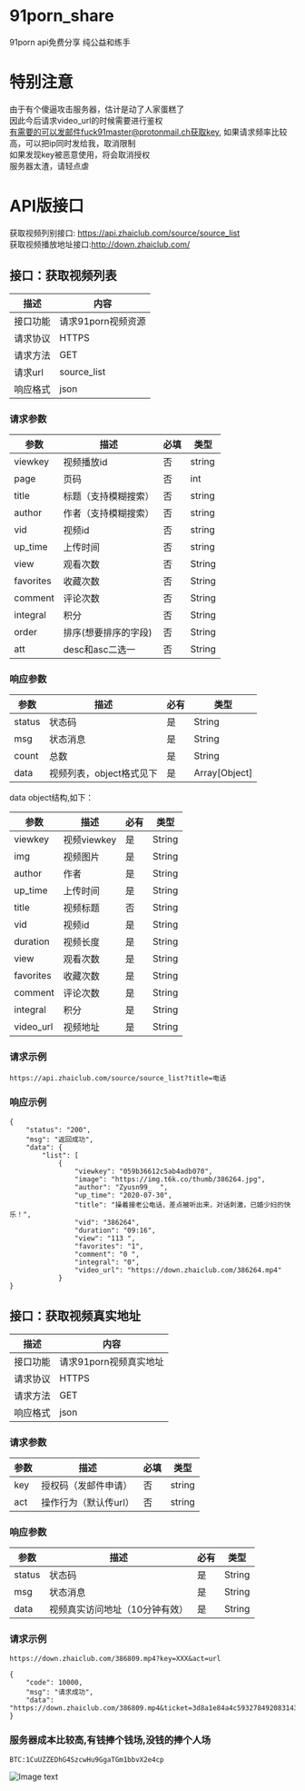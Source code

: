 # 91porn_share
91porn api免费分享 纯公益和练手
# 特别注意
由于有个傻逼攻击服务器，估计是动了人家蛋糕了  
因此今后请求video_url的时候需要进行鉴权   
有需要的可以发邮件fuck91master@protonmail.ch获取key,
如果请求频率比较高，可以把ip同时发给我，取消限制     
如果发现key被恶意使用，将会取消授权  
服务器太渣，请轻点虐
# API版接口 

获取视频列别接口: https://api.zhaiclub.com/source/source_list  
获取视频播放地址接口:http://down.zhaiclub.com/

## 接口：获取视频列表
| 描述     | 内容               |
| -------- | ------------------ |
| 接口功能 | 请求91porn视频资源 |
| 请求协议 | HTTPS              |
| 请求方法 | GET                |
| 请求url  | source_list           |
| 响应格式 | json               |

### 请求参数

| 参数     | 描述                                             | 必填 | 类型   |
| -------- | ------------------------------------------------| ---- | ------ |
| viewkey  | 视频播放id                                       | 否  | string    |
| page     | 页码                                            | 否  | int    |
| title    | 标题（支持模糊搜索）                               | 否  | string   |
| author   | 作者（支持模糊搜索）                                | 否  |  string   |
| vid      |视频id                                              | 否  |  string   |
| up_time  |上传时间                                             | 否  | string   |
| view     | 观看次数  | 否   | String |
| favorites | 收藏次数  | 否   | String |
| comment   | 评论次数  | 否   | String |
| integral | 积分  | 否   | String |
| order    | 排序(想要排序的字段)  | 否   | String |
| att      | desc和asc二选一  | 否   | String |


### 响应参数

| 参数        | 描述                     | 必有 | 类型          |
| ----------- | ------------------------ | ---- | ------------- |
| status   | 状态码                   | 是   | String        |
| msg | 状态消息                   | 是   | String        |
| count| 总数         | 是   | String        |
| data | 视频列表，object格式见下 | 是   | Array[Object] |


data object结构,如下：

| 参数       | 描述        | 必有 | 类型   |
| ---------- | ----------- | ---- | ------ |
| viewkey    | 视频viewkey | 是   | String |
| img      | 视频图片    | 是   | String |
| author        | 作者 | 是   | String |
| up_time   | 上传时间    | 是   | String |
| title   | 视频标题    | 否   | String |
| vid | 视频id    | 是   | String |
| duration | 视频长度  | 是   | String |
| view | 观看次数  | 是   | String |
| favorites | 收藏次数  | 是   | String |
| comment | 评论次数  | 是   | String |
| integral | 积分  | 是   | String |
| video_url | 视频地址  | 是   | String |

### 请求示例

```
https://api.zhaiclub.com/source/source_list?title=电话
```

### 响应示例


```
{
    "status": "200",
    "msg": "返回成功",
    "data": {
        "list": [
            {
                "viewkey": "059b36612c5ab4adb070",
                "image": "https://img.t6k.co/thumb/386264.jpg",
                "author": "Zyusn99_  ",
                "up_time": "2020-07-30",
                "title": "操着接老公电话，差点被听出来，对话刺激，已婚少妇的快乐！",
                "vid": "386264",
                "duration": "09:16",
                "view": "113 ",
                "favorites": "1",
                "comment": "0 ",
                "integral": "0",
                "video_url": "https://down.zhaiclub.com/386264.mp4"
            }
}
```
## 接口：获取视频真实地址
| 描述     | 内容               |
| -------- | ------------------ |
| 接口功能 | 请求91porn视频真实地址 |
| 请求协议 | HTTPS              |
| 请求方法 | GET                |
| 响应格式 | json               |

### 请求参数

| 参数     | 描述                                             | 必填 | 类型   |
| -------- | ------------------------------------------------ | ---- | ------ |
| key     | 授权码（发邮件申请）                                             | 否  | string    |
| act     | 操作行为（默认传url）                                            | 否  | string   |



### 响应参数

| 参数        | 描述                     | 必有 | 类型          |
| ----------- | ------------------------ | ---- | ------------- |
| status   | 状态码                   | 是   | String        |
| msg | 状态消息                   | 是   | String        |
| data | 视频真实访问地址（10分钟有效）| 是   | String |

### 请求示例

```
https://down.zhaiclub.com/386809.mp4?key=XXX&act=url
```

```
{
    "code": 10000,
    "msg": "请求成功",
    "data": "https://down.zhaiclub.com/386809.mp4&ticket=3d8a1e84a4c593278492083143cc94b2"
}
```

### 服务器成本比较高,有钱捧个钱场,没钱的捧个人场

```
BTC:1CuUZZEDhG4SzcwHu9GgaTGm1bbvX2e4cp

```
![Image text](https://github.com/fuck91master/91porn_share/blob/master/BTC.jpg)



